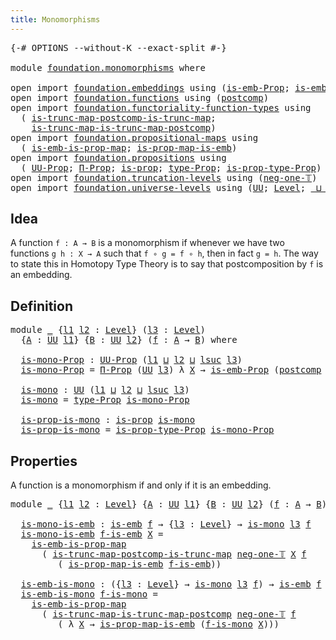 ```yaml
---
title: Monomorphisms
---
```


<pre class="Agda"><a id="39" class="Symbol">{-#</a> <a id="43" class="Keyword">OPTIONS</a> <a id="51" class="Pragma">--without-K</a> <a id="63" class="Pragma">--exact-split</a> <a id="77" class="Symbol">#-}</a>

<a id="82" class="Keyword">module</a> <a id="89" href="foundation.monomorphisms.html" class="Module">foundation.monomorphisms</a> <a id="114" class="Keyword">where</a>

<a id="121" class="Keyword">open</a> <a id="126" class="Keyword">import</a> <a id="133" href="foundation.embeddings.html" class="Module">foundation.embeddings</a> <a id="155" class="Keyword">using</a> <a id="161" class="Symbol">(</a><a id="162" href="foundation.embeddings.html#1958" class="Function">is-emb-Prop</a><a id="173" class="Symbol">;</a> <a id="175" href="foundation-core.embeddings.html#992" class="Function">is-emb</a><a id="181" class="Symbol">)</a>
<a id="183" class="Keyword">open</a> <a id="188" class="Keyword">import</a> <a id="195" href="foundation.functions.html" class="Module">foundation.functions</a> <a id="216" class="Keyword">using</a> <a id="222" class="Symbol">(</a><a id="223" href="foundation-core.functions.html#1119" class="Function">postcomp</a><a id="231" class="Symbol">)</a>
<a id="233" class="Keyword">open</a> <a id="238" class="Keyword">import</a> <a id="245" href="foundation.functoriality-function-types.html" class="Module">foundation.functoriality-function-types</a> <a id="285" class="Keyword">using</a>
  <a id="293" class="Symbol">(</a> <a id="295" href="foundation.functoriality-function-types.html#1356" class="Function">is-trunc-map-postcomp-is-trunc-map</a><a id="329" class="Symbol">;</a>
    <a id="335" href="foundation.functoriality-function-types.html#1724" class="Function">is-trunc-map-is-trunc-map-postcomp</a><a id="369" class="Symbol">)</a>
<a id="371" class="Keyword">open</a> <a id="376" class="Keyword">import</a> <a id="383" href="foundation.propositional-maps.html" class="Module">foundation.propositional-maps</a> <a id="413" class="Keyword">using</a>
  <a id="421" class="Symbol">(</a> <a id="423" href="foundation-core.propositional-maps.html#1550" class="Function">is-emb-is-prop-map</a><a id="441" class="Symbol">;</a> <a id="443" href="foundation-core.propositional-maps.html#1864" class="Function">is-prop-map-is-emb</a><a id="461" class="Symbol">)</a>
<a id="463" class="Keyword">open</a> <a id="468" class="Keyword">import</a> <a id="475" href="foundation.propositions.html" class="Module">foundation.propositions</a> <a id="499" class="Keyword">using</a>
  <a id="507" class="Symbol">(</a> <a id="509" href="foundation-core.propositions.html#1393" class="Function">UU-Prop</a><a id="516" class="Symbol">;</a> <a id="518" href="foundation-core.propositions.html#6694" class="Function">Π-Prop</a><a id="524" class="Symbol">;</a> <a id="526" href="foundation-core.propositions.html#1309" class="Function">is-prop</a><a id="533" class="Symbol">;</a> <a id="535" href="foundation-core.propositions.html#1495" class="Function">type-Prop</a><a id="544" class="Symbol">;</a> <a id="546" href="foundation-core.propositions.html#1562" class="Function">is-prop-type-Prop</a><a id="563" class="Symbol">)</a>
<a id="565" class="Keyword">open</a> <a id="570" class="Keyword">import</a> <a id="577" href="foundation.truncation-levels.html" class="Module">foundation.truncation-levels</a> <a id="606" class="Keyword">using</a> <a id="612" class="Symbol">(</a><a id="613" href="foundation-core.truncation-levels.html#448" class="Function">neg-one-𝕋</a><a id="622" class="Symbol">)</a>
<a id="624" class="Keyword">open</a> <a id="629" class="Keyword">import</a> <a id="636" href="foundation.universe-levels.html" class="Module">foundation.universe-levels</a> <a id="663" class="Keyword">using</a> <a id="669" class="Symbol">(</a><a id="670" href="foundation-core.universe-levels.html#235" class="Primitive">UU</a><a id="672" class="Symbol">;</a> <a id="674" href="Agda.Primitive.html#597" class="Postulate">Level</a><a id="679" class="Symbol">;</a> <a id="681" href="Agda.Primitive.html#810" class="Primitive Operator">_⊔_</a><a id="684" class="Symbol">;</a> <a id="686" href="Agda.Primitive.html#780" class="Primitive">lsuc</a><a id="690" class="Symbol">)</a>
</pre>
## Idea

A function `f : A → B` is a monomorphism if whenever we have two functions `g h : X → A` such that `f ∘ g = f ∘ h`, then in fact `g = h`. The way to state this in Homotopy Type Theory is to say that postcomposition by `f` is an embedding.

## Definition

<pre class="Agda"><a id="969" class="Keyword">module</a> <a id="976" href="foundation.monomorphisms.html#976" class="Module">_</a> <a id="978" class="Symbol">{</a><a id="979" href="foundation.monomorphisms.html#979" class="Bound">l1</a> <a id="982" href="foundation.monomorphisms.html#982" class="Bound">l2</a> <a id="985" class="Symbol">:</a> <a id="987" href="Agda.Primitive.html#597" class="Postulate">Level</a><a id="992" class="Symbol">}</a> <a id="994" class="Symbol">(</a><a id="995" href="foundation.monomorphisms.html#995" class="Bound">l3</a> <a id="998" class="Symbol">:</a> <a id="1000" href="Agda.Primitive.html#597" class="Postulate">Level</a><a id="1005" class="Symbol">)</a>
  <a id="1009" class="Symbol">{</a><a id="1010" href="foundation.monomorphisms.html#1010" class="Bound">A</a> <a id="1012" class="Symbol">:</a> <a id="1014" href="foundation-core.universe-levels.html#235" class="Primitive">UU</a> <a id="1017" href="foundation.monomorphisms.html#979" class="Bound">l1</a><a id="1019" class="Symbol">}</a> <a id="1021" class="Symbol">{</a><a id="1022" href="foundation.monomorphisms.html#1022" class="Bound">B</a> <a id="1024" class="Symbol">:</a> <a id="1026" href="foundation-core.universe-levels.html#235" class="Primitive">UU</a> <a id="1029" href="foundation.monomorphisms.html#982" class="Bound">l2</a><a id="1031" class="Symbol">}</a> <a id="1033" class="Symbol">(</a><a id="1034" href="foundation.monomorphisms.html#1034" class="Bound">f</a> <a id="1036" class="Symbol">:</a> <a id="1038" href="foundation.monomorphisms.html#1010" class="Bound">A</a> <a id="1040" class="Symbol">→</a> <a id="1042" href="foundation.monomorphisms.html#1022" class="Bound">B</a><a id="1043" class="Symbol">)</a> <a id="1045" class="Keyword">where</a>

  <a id="1054" href="foundation.monomorphisms.html#1054" class="Function">is-mono-Prop</a> <a id="1067" class="Symbol">:</a> <a id="1069" href="foundation-core.propositions.html#1393" class="Function">UU-Prop</a> <a id="1077" class="Symbol">(</a><a id="1078" href="foundation.monomorphisms.html#979" class="Bound">l1</a> <a id="1081" href="Agda.Primitive.html#810" class="Primitive Operator">⊔</a> <a id="1083" href="foundation.monomorphisms.html#982" class="Bound">l2</a> <a id="1086" href="Agda.Primitive.html#810" class="Primitive Operator">⊔</a> <a id="1088" href="Agda.Primitive.html#780" class="Primitive">lsuc</a> <a id="1093" href="foundation.monomorphisms.html#995" class="Bound">l3</a><a id="1095" class="Symbol">)</a>
  <a id="1099" href="foundation.monomorphisms.html#1054" class="Function">is-mono-Prop</a> <a id="1112" class="Symbol">=</a> <a id="1114" href="foundation-core.propositions.html#6694" class="Function">Π-Prop</a> <a id="1121" class="Symbol">(</a><a id="1122" href="foundation-core.universe-levels.html#235" class="Primitive">UU</a> <a id="1125" href="foundation.monomorphisms.html#995" class="Bound">l3</a><a id="1127" class="Symbol">)</a> <a id="1129" class="Symbol">λ</a> <a id="1131" href="foundation.monomorphisms.html#1131" class="Bound">X</a> <a id="1133" class="Symbol">→</a> <a id="1135" href="foundation.embeddings.html#1958" class="Function">is-emb-Prop</a> <a id="1147" class="Symbol">(</a><a id="1148" href="foundation-core.functions.html#1119" class="Function">postcomp</a> <a id="1157" href="foundation.monomorphisms.html#1131" class="Bound">X</a> <a id="1159" href="foundation.monomorphisms.html#1034" class="Bound">f</a><a id="1160" class="Symbol">)</a>

  <a id="1165" href="foundation.monomorphisms.html#1165" class="Function">is-mono</a> <a id="1173" class="Symbol">:</a> <a id="1175" href="foundation-core.universe-levels.html#235" class="Primitive">UU</a> <a id="1178" class="Symbol">(</a><a id="1179" href="foundation.monomorphisms.html#979" class="Bound">l1</a> <a id="1182" href="Agda.Primitive.html#810" class="Primitive Operator">⊔</a> <a id="1184" href="foundation.monomorphisms.html#982" class="Bound">l2</a> <a id="1187" href="Agda.Primitive.html#810" class="Primitive Operator">⊔</a> <a id="1189" href="Agda.Primitive.html#780" class="Primitive">lsuc</a> <a id="1194" href="foundation.monomorphisms.html#995" class="Bound">l3</a><a id="1196" class="Symbol">)</a>
  <a id="1200" href="foundation.monomorphisms.html#1165" class="Function">is-mono</a> <a id="1208" class="Symbol">=</a> <a id="1210" href="foundation-core.propositions.html#1495" class="Function">type-Prop</a> <a id="1220" href="foundation.monomorphisms.html#1054" class="Function">is-mono-Prop</a>

  <a id="1236" href="foundation.monomorphisms.html#1236" class="Function">is-prop-is-mono</a> <a id="1252" class="Symbol">:</a> <a id="1254" href="foundation-core.propositions.html#1309" class="Function">is-prop</a> <a id="1262" href="foundation.monomorphisms.html#1165" class="Function">is-mono</a>
  <a id="1272" href="foundation.monomorphisms.html#1236" class="Function">is-prop-is-mono</a> <a id="1288" class="Symbol">=</a> <a id="1290" href="foundation-core.propositions.html#1562" class="Function">is-prop-type-Prop</a> <a id="1308" href="foundation.monomorphisms.html#1054" class="Function">is-mono-Prop</a>
</pre>
## Properties
A function is a monomorphism if and only if it is an embedding.

<pre class="Agda"><a id="1413" class="Keyword">module</a> <a id="1420" href="foundation.monomorphisms.html#1420" class="Module">_</a> <a id="1422" class="Symbol">{</a><a id="1423" href="foundation.monomorphisms.html#1423" class="Bound">l1</a> <a id="1426" href="foundation.monomorphisms.html#1426" class="Bound">l2</a> <a id="1429" class="Symbol">:</a> <a id="1431" href="Agda.Primitive.html#597" class="Postulate">Level</a><a id="1436" class="Symbol">}</a> <a id="1438" class="Symbol">{</a><a id="1439" href="foundation.monomorphisms.html#1439" class="Bound">A</a> <a id="1441" class="Symbol">:</a> <a id="1443" href="foundation-core.universe-levels.html#235" class="Primitive">UU</a> <a id="1446" href="foundation.monomorphisms.html#1423" class="Bound">l1</a><a id="1448" class="Symbol">}</a> <a id="1450" class="Symbol">{</a><a id="1451" href="foundation.monomorphisms.html#1451" class="Bound">B</a> <a id="1453" class="Symbol">:</a> <a id="1455" href="foundation-core.universe-levels.html#235" class="Primitive">UU</a> <a id="1458" href="foundation.monomorphisms.html#1426" class="Bound">l2</a><a id="1460" class="Symbol">}</a> <a id="1462" class="Symbol">(</a><a id="1463" href="foundation.monomorphisms.html#1463" class="Bound">f</a> <a id="1465" class="Symbol">:</a> <a id="1467" href="foundation.monomorphisms.html#1439" class="Bound">A</a> <a id="1469" class="Symbol">→</a> <a id="1471" href="foundation.monomorphisms.html#1451" class="Bound">B</a><a id="1472" class="Symbol">)</a> <a id="1474" class="Keyword">where</a>

  <a id="1483" href="foundation.monomorphisms.html#1483" class="Function">is-mono-is-emb</a> <a id="1498" class="Symbol">:</a> <a id="1500" href="foundation-core.embeddings.html#992" class="Function">is-emb</a> <a id="1507" href="foundation.monomorphisms.html#1463" class="Bound">f</a> <a id="1509" class="Symbol">→</a> <a id="1511" class="Symbol">{</a><a id="1512" href="foundation.monomorphisms.html#1512" class="Bound">l3</a> <a id="1515" class="Symbol">:</a> <a id="1517" href="Agda.Primitive.html#597" class="Postulate">Level</a><a id="1522" class="Symbol">}</a> <a id="1524" class="Symbol">→</a> <a id="1526" href="foundation.monomorphisms.html#1165" class="Function">is-mono</a> <a id="1534" href="foundation.monomorphisms.html#1512" class="Bound">l3</a> <a id="1537" href="foundation.monomorphisms.html#1463" class="Bound">f</a>
  <a id="1541" href="foundation.monomorphisms.html#1483" class="Function">is-mono-is-emb</a> <a id="1556" href="foundation.monomorphisms.html#1556" class="Bound">f-is-emb</a> <a id="1565" href="foundation.monomorphisms.html#1565" class="Bound">X</a> <a id="1567" class="Symbol">=</a>
    <a id="1573" href="foundation-core.propositional-maps.html#1550" class="Function">is-emb-is-prop-map</a>
      <a id="1598" class="Symbol">(</a> <a id="1600" href="foundation.functoriality-function-types.html#1356" class="Function">is-trunc-map-postcomp-is-trunc-map</a> <a id="1635" href="foundation-core.truncation-levels.html#448" class="Function">neg-one-𝕋</a> <a id="1645" href="foundation.monomorphisms.html#1565" class="Bound">X</a> <a id="1647" href="foundation.monomorphisms.html#1463" class="Bound">f</a>
         <a id="1658" class="Symbol">(</a> <a id="1660" href="foundation-core.propositional-maps.html#1864" class="Function">is-prop-map-is-emb</a> <a id="1679" href="foundation.monomorphisms.html#1556" class="Bound">f-is-emb</a><a id="1687" class="Symbol">))</a>

  <a id="1693" href="foundation.monomorphisms.html#1693" class="Function">is-emb-is-mono</a> <a id="1708" class="Symbol">:</a> <a id="1710" class="Symbol">({</a><a id="1712" href="foundation.monomorphisms.html#1712" class="Bound">l3</a> <a id="1715" class="Symbol">:</a> <a id="1717" href="Agda.Primitive.html#597" class="Postulate">Level</a><a id="1722" class="Symbol">}</a> <a id="1724" class="Symbol">→</a> <a id="1726" href="foundation.monomorphisms.html#1165" class="Function">is-mono</a> <a id="1734" href="foundation.monomorphisms.html#1712" class="Bound">l3</a> <a id="1737" href="foundation.monomorphisms.html#1463" class="Bound">f</a><a id="1738" class="Symbol">)</a> <a id="1740" class="Symbol">→</a> <a id="1742" href="foundation-core.embeddings.html#992" class="Function">is-emb</a> <a id="1749" href="foundation.monomorphisms.html#1463" class="Bound">f</a>
  <a id="1753" href="foundation.monomorphisms.html#1693" class="Function">is-emb-is-mono</a> <a id="1768" href="foundation.monomorphisms.html#1768" class="Bound">f-is-mono</a> <a id="1778" class="Symbol">=</a>
    <a id="1784" href="foundation-core.propositional-maps.html#1550" class="Function">is-emb-is-prop-map</a>
      <a id="1809" class="Symbol">(</a> <a id="1811" href="foundation.functoriality-function-types.html#1724" class="Function">is-trunc-map-is-trunc-map-postcomp</a> <a id="1846" href="foundation-core.truncation-levels.html#448" class="Function">neg-one-𝕋</a> <a id="1856" href="foundation.monomorphisms.html#1463" class="Bound">f</a>
         <a id="1867" class="Symbol">(</a> <a id="1869" class="Symbol">λ</a> <a id="1871" href="foundation.monomorphisms.html#1871" class="Bound">X</a> <a id="1873" class="Symbol">→</a> <a id="1875" href="foundation-core.propositional-maps.html#1864" class="Function">is-prop-map-is-emb</a> <a id="1894" class="Symbol">(</a><a id="1895" href="foundation.monomorphisms.html#1768" class="Bound">f-is-mono</a> <a id="1905" href="foundation.monomorphisms.html#1871" class="Bound">X</a><a id="1906" class="Symbol">)))</a>
</pre>